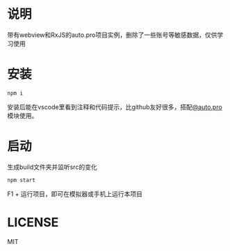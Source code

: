 # 说明
带有webview和RxJS的auto.pro项目实例，删除了一些账号等敏感数据，仅供学习使用

# 安装
```
npm i
```
安装后能在vscode里看到注释和代码提示，比github友好很多，搭配[@auto.pro](https://github.com/molysama/auto.pro)模块使用。  
# 启动
生成build文件夹并监听src的变化
```
npm start
```

F1 + 运行项目，即可在模拟器或手机上运行本项目

# LICENSE
MIT
